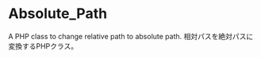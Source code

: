 Absolute_Path
=============

A PHP class to change relative path to absolute path. 相対パスを絶対パスに変換するPHPクラス。
